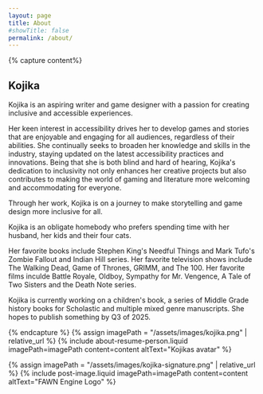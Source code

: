 ```yaml
---
layout: page
title: About
#showTitle: false
permalink: /about/
---
```


{% capture content%}
## Kojika

Kojika is an aspiring writer and game designer with a passion for creating inclusive and accessible experiences. 

Her keen interest in accessibility drives her to develop games and stories that are enjoyable and engaging for all 
audiences, regardless of their abilities. She continually seeks to broaden her knowledge and skills in the industry, 
staying updated on the latest accessibility practices and innovations. Being that she is both blind and hard of hearing, Kojika's dedication to inclusivity not 
only enhances her creative projects but also contributes to making the world of gaming and literature more 
welcoming and accommodating for everyone. 

Through her work, Kojika is on a journey to make storytelling and game design more inclusive for all.

Kojika is an obligate homebody who prefers spending time with her husband, her kids and their four cats.

Her favorite books include Stephen King's Needful Things and Mark Tufo's Zombie Fallout and Indian Hill series. Her favorite television shows include The Walking Dead, Game of Thrones, GRIMM, and The 100. Her favorite films inculde Battle Royale, Oldboy, Sympathy for Mr. Vengence, A Tale of Two Sisters and the Death Note series.

Kojika is currently working on a children's book, a series of Middle Grade history books for Scholastic and multiple mixed genre manuscripts. She hopes to publish something by Q3 of 2025.

{% endcapture %}
{% assign imagePath = "/assets/images/kojika.png" | relative_url %}
{% include about-resume-person.liquid imagePath=imagePath content=content altText="Kojikas avatar" %}

{% assign imagePath = "/assets/images/kojika-signature.png" | relative_url %}
{% include post-image.liquid imagePath=imagePath content=content altText="FAWN Engine Logo" %}


